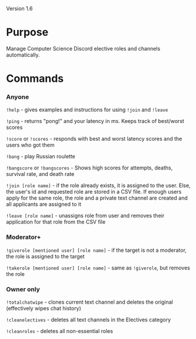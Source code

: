 Version 1.6
# Purpose
Manage Computer Science Discord elective roles and channels automatically.

# Commands
### Anyone
`!help` - gives examples and instructions for using `!join` and `!leave`

`!ping` - returns "pong!" and your latency in ms. Keeps track of best/worst scores

`!score` or `!scores` - responds with best and worst latency scores and the users who got them

`!bang` - play Russian roulette

`!bangscore` or `!bangscores` - Shows high scores for attempts, deaths, survival rate, and death rate

`!join [role name]` - if the role already exists, it is assigned to the user. Else, the user's id and requested role are stored in a CSV file. If enough users apply for the same role, the role and a private text channel are created and all applicants are assigned to it

`!leave [role name]` - unassigns role from user and removes their application for that role from the CSV file

### Moderator+
`!giverole [mentioned user] [role name]` - if the target is not a moderator, the role is assigned to the target  

`!takerole [mentioned user] [role name]` - same as `!giverole`, but removes the role

### Owner only
`!totalchatwipe` - clones current text channel and deletes the original (effectively wipes chat history)

`!cleanelectives` - deletes all text channels in the Electives category

`!cleanroles` - deletes all non-essential roles
